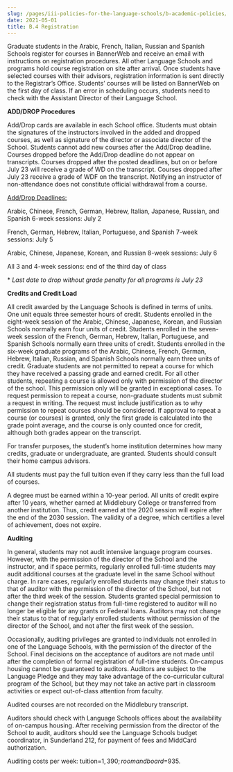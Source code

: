 ```yaml
---
slug: /pages/iii-policies-for-the-language-schools/b-academic-policies/b-4-registration
date: 2021-05-01
title: B.4 Registration
---
```

Graduate students in the Arabic, French, Italian, Russian and Spanish Schools register for courses in BannerWeb and receive an email with instructions on registration procedures. All other Language Schools and programs hold course registration on site after arrival. Once students have selected courses with their advisors, registration information is sent directly to the Registrar’s Office. Students’ courses will be listed on BannerWeb on the first day of class. If an error in scheduling occurs, students need to check with the Assistant Director of their Language School.

**ADD/DROP Procedures**

Add/Drop cards are available in each School office. Students must obtain the signatures of the instructors involved in the added and dropped courses, as well as signature of the director or associate director of the School. Students cannot add new courses after the Add/Drop deadline. Courses dropped before the Add/Drop deadline do not appear on transcripts. Courses dropped after the posted deadlines, but on or before July 23 will receive a grade of WD on the transcript. Courses dropped after July 23 receive a grade of WDF on the transcript. Notifying an instructor of non-attendance does not constitute official withdrawal from a course.

<span style="text-decoration:underline">Add/Drop Deadlines:</span>

Arabic, Chinese, French, German, Hebrew, Italian, Japanese, Russian, and Spanish 6-week sessions: July 2

French, German, Hebrew, Italian, Portuguese, and Spanish 7-week sessions: July 5

Arabic, Chinese, Japanese, Korean, and Russian 8-week sessions: July 6

All 3 and 4-week sessions: end of the third day of class

\* *Last date to drop without grade penalty for all programs is July 23* 

**Credits and Credit Load**

All credit awarded by the Language Schools is defined in terms of units. One unit equals three semester hours of credit. Students enrolled in the eight-week session of the Arabic, Chinese, Japanese, Korean, and Russian Schools normally earn four units of credit. Students enrolled in the seven-week session of the French, German, Hebrew, Italian, Portuguese, and Spanish Schools normally earn three units of credit. Students enrolled in the six-week graduate programs of the Arabic, Chinese, French, German, Hebrew, Italian, Russian, and Spanish Schools normally earn three units of credit. Graduate students are not permitted to repeat a course for which they have received a passing grade and earned credit. For all other students, repeating a course is allowed only with permission of the director of the school. This permission only will be granted in exceptional cases. To request permission to repeat a course, non-graduate students must submit a request in writing. The request must include justification as to why permission to repeat courses should be considered. If approval to repeat a course (or courses) is granted, only the first grade is calculated into the grade point average, and the course is only counted once for credit, although both grades appear on the transcript.

For transfer purposes, the student’s home institution determines how many credits, graduate or undergraduate, are granted. Students should consult their home campus advisors.

All students must pay the full tuition even if they carry less than the full load of courses.

A degree must be earned within a 10-year period. All units of credit expire after 10 years, whether earned at Middlebury College or transferred from another institution. Thus, credit earned at the 2020 session will expire after the end of the 2030 session. The validity of a degree, which certifies a level of achievement, does not expire.

**Auditing**

In general, students may not audit intensive language program courses. However, with the permission of the director of the School and the instructor, and if space permits, regularly enrolled full-time students may audit additional courses at the graduate level in the same School without charge. In rare cases, regularly enrolled students may change their status to that of auditor with the permission of the director of the School, but not after the third week of the session. Students granted special permission to change their registration status from full-time registered to auditor will no longer be eligible for any grants or Federal loans. Auditors may not change their status to that of regularly enrolled students without permission of the director of the School, and not after the first week of the session.

Occasionally, auditing privileges are granted to individuals not enrolled in one of the Language Schools, with the permission of the director of the School. Final decisions on the acceptance of auditors are not made until after the completion of formal registration of full-time students. On-campus housing cannot be guaranteed to auditors. Auditors are subject to the Language Pledge and they may take advantage of the co-curricular cultural program of the School, but they may not take an active part in classroom activities or expect out-of-class attention from faculty.

Audited courses are not recorded on the Middlebury transcript.

Auditors should check with Language Schools offices about the availability of on-campus housing. After receiving permission from the director of the School to audit, auditors should see the Language Schools budget coordinator, in Sunderland 212, for payment of fees and MiddCard authorization.

Auditing costs per week: tuition=$1,390; room and board=$935.